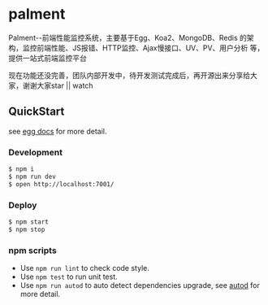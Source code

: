 # palment

Palment--前端性能监控系统，主要基于Egg、Koa2、MongoDB、Redis 的架构，监控前端性能、JS报错、HTTP监控、Ajax慢接口、UV、PV、用户分析 等， 提供一站式前端监控平台

现在功能还没完善，团队内部开发中，待开发测试完成后，再开源出来分享给大家，谢谢大家star || watch

## QuickStart

<!-- add docs here for user -->

see [egg docs][egg] for more detail.

### Development

```bash
$ npm i
$ npm run dev
$ open http://localhost:7001/
```

### Deploy

```bash
$ npm start
$ npm stop
```

### npm scripts

- Use `npm run lint` to check code style.
- Use `npm test` to run unit test.
- Use `npm run autod` to auto detect dependencies upgrade, see [autod](https://www.npmjs.com/package/autod) for more detail.


[egg]: https://eggjs.org
